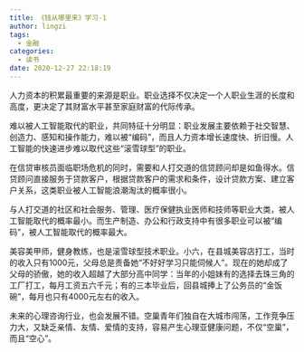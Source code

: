 ```yaml
---
title: 《钱从哪里来》学习-1
author: lingzi
tags:
  - 金融
categories:
  - 读书
date: 2020-12-27 22:18:19
---
```


人力资本的积累最重要的来源是职业。职业选择不仅决定一个人职业生涯的长度和高度，更决定了其财富水平甚至家庭财富的代际传承。

难以被人工智能取代的职业，共同特征十分明显：职业发展主要依赖于社交智慧、创造力、感知和操作能力，难以被“编码”，而且人力资本增长速度快、折旧慢。人工智能的快速进步难以取代这些“滚雪球型”的职业。

在信贷审核员面临职场危机的同时，需要和人打交道的信贷顾问却是如鱼得水。信贷顾问直接服务于贷款客户，根据贷款客户的需求和条件，设计贷款方案、建立客户关系，这类职业被人工智能浪潮淘汰的概率很小。

与人打交道的社区和社会服务、管理、医疗保健执业医师和技师等职业大类，被人工智能取代的概率最小。而生产制造、办公和行政支持中有很多职业可以被“编码”，被人工智能取代的概率最大。

美容美甲师，健身教练，也是滚雪球型技术职业。小六，在县城美容店打工，当时的收入只有1000元，父母总是责备她“不好好学习只能伺候人”。现在的她却成了父母的骄傲，她的收入超越了大部分高中同学：当年的小姐妹有的选择去珠三角的工厂打工，每月工资五六千元；有的三本毕业后，回县城捧上了公务员的“金饭碗”，每月也只有4000元左右的收入。

未来的心理咨询行业，也会发展不错。空巢青年们独自在大城市闯荡，工作竞争压力大，又缺乏亲情、友情、爱情的支持，容易产生心理亚健康问题，不仅“空巢”，而且“空心”。




